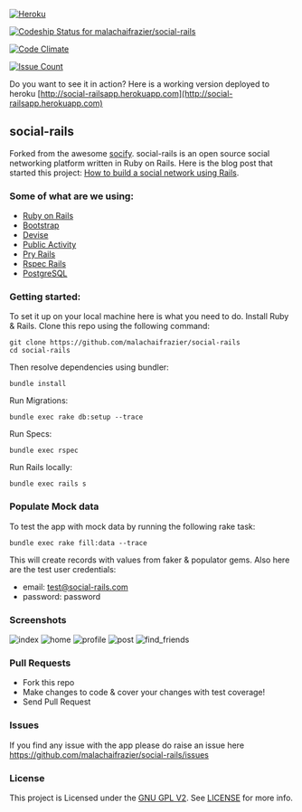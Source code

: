 [![Heroku](http://heroku-badge.herokuapp.com/?app=social-railsapp&style=flat)](http://social-railsapp.herokuapp.com)

[ ![Codeship Status for malachaifrazier/social-rails](https://app.codeship.com/projects/5b3f69b0-bcf0-0134-71bb-4ec7667e0bdc/status?branch=master)](https://app.codeship.com/projects/195946)

[![Code Climate](https://codeclimate.com/github/malachaifrazier/social-rails/badges/gpa.svg)](https://codeclimate.com/github/malachaifrazier/social-rails)

[![Issue Count](https://codeclimate.com/github/malachaifrazier/social-rails/badges/issue_count.svg)](https://codeclimate.com/github/malachaifrazier/social-rails)

Do you want to see it in action? Here is a working version deployed to heroku [http://social-railsapp.herokuapp.com](http://social-railsapp.herokuapp.com)

## social-rails
Forked from the awesome [socify](https://github.com/sudharti/socify).
social-rails is an open source social networking platform written in Ruby on Rails. Here is the blog post that started this project: [How to build a social network using Rails](https://medium.com/@sudharshanmuralidharaniyer/eb31da569233).

### Some of what are we using:
* [Ruby on Rails](https://github.com/rails/rails)
* [Bootstrap](https://github.com/twbs/bootstrap-sass)
* [Devise](https://github.com/plataformatec/devise)
* [Public Activity](https://github.com/chaps-io/public_activity)
* [Pry Rails](https://github.com/rweng/pry-rails)
* [Rspec Rails](https://github.com/rspec/rspec-rails)
* [PostgreSQL](https://rubygems.org/gems/pg/versions/0.18.4)


### Getting started:

To set it up on your local machine here is what you need to do. Install Ruby & Rails. Clone this repo using the following command:

```
git clone https://github.com/malachaifrazier/social-rails
cd social-rails
```
Then resolve dependencies using bundler:

```
bundle install
```

Run Migrations:

```
bundle exec rake db:setup --trace
```

Run Specs:

```
bundle exec rspec
```

Run Rails locally:

```
bundle exec rails s
```

### Populate Mock data
To test the app with mock data by running the following rake task:

```
bundle exec rake fill:data --trace
```

This will create records with values from faker & populator gems. Also here are the test user credentials:

* email: test@social-rails.com
* password: password

### Screenshots
![index](https://cloud.githubusercontent.com/assets/1825853/8845551/daa4d51c-30e5-11e5-8d65-171a06fa31e2.png)
![home](https://cloud.githubusercontent.com/assets/1825853/8845431/b5a5de74-30e4-11e5-8a80-00ebc59c2804.png)
![profile](https://cloud.githubusercontent.com/assets/1825853/8845432/b5a61718-30e4-11e5-8b1f-ecd401404c31.png)
![post](https://cloud.githubusercontent.com/assets/1825853/8845433/b5a5fe86-30e4-11e5-9ebf-312e00153768.png)
![find_friends](https://cloud.githubusercontent.com/assets/1825853/8845434/b5a657d2-30e4-11e5-807d-1045e754b02d.png)


### Pull Requests

* Fork this repo
* Make changes to code & cover your changes with test coverage!
* Send Pull Request

### Issues
If you find any issue with the app please do raise an issue here https://github.com/malachaifrazier/social-rails/issues

### License
This project is Licensed under the [GNU GPL V2](https://www.gnu.org/licenses/old-licenses/gpl-2.0.en.html). See  [LICENSE](https://github.com/sudharti/social-rails/blob/master/LICENSE) for more info.
